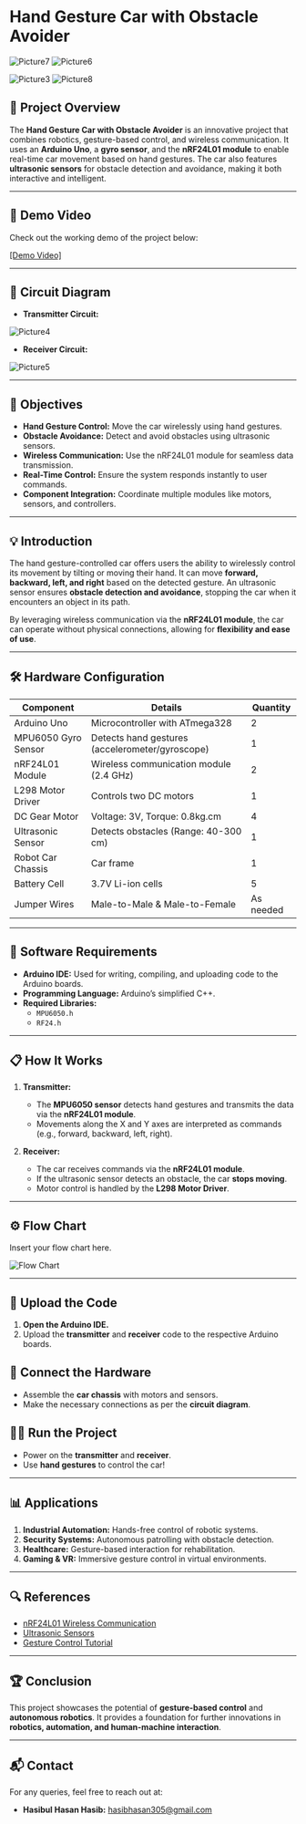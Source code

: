 # Hand Gesture Car with Obstacle Avoider
![Picture7](https://github.com/user-attachments/assets/a4e64031-67dd-47a2-9d87-b05066ee70d7)
![Picture6](https://github.com/user-attachments/assets/e52cbac3-0989-4bf8-8f20-cb7b22a9568f)

![Picture3](https://github.com/user-attachments/assets/762ac5fc-3d5f-4660-9dbc-502bc70f9148)
![Picture8](https://github.com/user-attachments/assets/daf2fc77-4c67-48b9-86fe-6298a43a5c4c)

## 🚗 Project Overview
The **Hand Gesture Car with Obstacle Avoider** is an innovative project that combines robotics, gesture-based control, and wireless communication. It uses an **Arduino Uno**, a **gyro sensor**, and the **nRF24L01 module** to enable real-time car movement based on hand gestures. The car also features **ultrasonic sensors** for obstacle detection and avoidance, making it both interactive and intelligent.

---

## 🎥 Demo Video

Check out the working demo of the project below:

[[Demo Video]](https://www.youtube.com/watch?v=YuDOzW4uSL0)

---

## 🔌 Circuit Diagram
- **Transmitter Circuit:**

![Picture4](https://github.com/user-attachments/assets/48f6fc6e-ea79-432b-8f57-e3e164eccd21)

- **Receiver Circuit:**

![Picture5](https://github.com/user-attachments/assets/490555fc-0467-4b98-9929-12b6719c82f2)

---

## 🎯 Objectives
- **Hand Gesture Control:** Move the car wirelessly using hand gestures.
- **Obstacle Avoidance:** Detect and avoid obstacles using ultrasonic sensors.
- **Wireless Communication:** Use the nRF24L01 module for seamless data transmission.
- **Real-Time Control:** Ensure the system responds instantly to user commands.
- **Component Integration:** Coordinate multiple modules like motors, sensors, and controllers.

---

## 💡 Introduction
The hand gesture-controlled car offers users the ability to wirelessly control its movement by tilting or moving their hand. It can move **forward, backward, left, and right** based on the detected gesture. An ultrasonic sensor ensures **obstacle detection and avoidance**, stopping the car when it encounters an object in its path.

By leveraging wireless communication via the **nRF24L01 module**, the car can operate without physical connections, allowing for **flexibility and ease of use**.

---

## 🛠️ Hardware Configuration
| **Component**             | **Details**                                      | **Quantity** |
|---------------------------|--------------------------------------------------|--------------|
| Arduino Uno               | Microcontroller with ATmega328                   | 2            |
| MPU6050 Gyro Sensor       | Detects hand gestures (accelerometer/gyroscope)  | 1            |
| nRF24L01 Module           | Wireless communication module (2.4 GHz)          | 2            |
| L298 Motor Driver         | Controls two DC motors                           | 1            |
| DC Gear Motor             | Voltage: 3V, Torque: 0.8kg.cm                    | 4            |
| Ultrasonic Sensor         | Detects obstacles (Range: 40-300 cm)             | 1            |
| Robot Car Chassis         | Car frame                                        | 1            |
| Battery Cell              | 3.7V Li-ion cells                                | 5            |
| Jumper Wires              | Male-to-Male & Male-to-Female                    | As needed    |

---

## 🧩 Software Requirements
- **Arduino IDE:** Used for writing, compiling, and uploading code to the Arduino boards.
- **Programming Language:** Arduino’s simplified C++.
- **Required Libraries:** 
  - `MPU6050.h`
  - `RF24.h`

---

## 📋 How It Works
1. **Transmitter:**
   - The **MPU6050 sensor** detects hand gestures and transmits the data via the **nRF24L01 module**.
   - Movements along the X and Y axes are interpreted as commands (e.g., forward, backward, left, right).
  
2. **Receiver:**
   - The car receives commands via the **nRF24L01 module**.
   - If the ultrasonic sensor detects an obstacle, the car **stops moving**.
   - Motor control is handled by the **L298 Motor Driver**.

---

## ⚙️ Flow Chart
Insert your flow chart here.

![Flow Chart](path/to/flow_chart.png)

---


## 🚀 Upload the Code

1. **Open the Arduino IDE.**  
2. Upload the **transmitter** and **receiver** code to the respective Arduino boards.

## 🔌 Connect the Hardware

- Assemble the **car chassis** with motors and sensors.  
- Make the necessary connections as per the **circuit diagram**.

## 🏃‍♂️ Run the Project

- Power on the **transmitter** and **receiver**.  
- Use **hand gestures** to control the car!

---

## 📊 Applications

1. **Industrial Automation:** Hands-free control of robotic systems.  
2. **Security Systems:** Autonomous patrolling with obstacle detection.  
3. **Healthcare:** Gesture-based interaction for rehabilitation.  
4. **Gaming & VR:** Immersive gesture control in virtual environments.

---

## 🔍 References

- [nRF24L01 Wireless Communication](https://lastminuteengineers.com/nrf24l01-arduino-wireless-communication/)  
- [Ultrasonic Sensors](https://sensorpartners.com/en/knowledge-base/everything-about-the-operation-principles-of-ultrasonic-sensors/)  
- [Gesture Control Tutorial](https://www.youtube.com/watch?v=-0HCNMU6KrM)

---

## 🏆 Conclusion

This project showcases the potential of **gesture-based control** and **autonomous robotics**. It provides a foundation for further innovations in **robotics, automation, and human-machine interaction**.

---

## 📬 Contact

For any queries, feel free to reach out at:
 
- **Hasibul Hasan Hasib:** hasibhasan305@gmail.com
